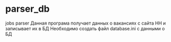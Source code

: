 # parser_db
jobs parser
Данная програма получает данных о вакансиях с сайта HH и записывает их в БД
Необходимо создать файл database.ini с данными о БД
